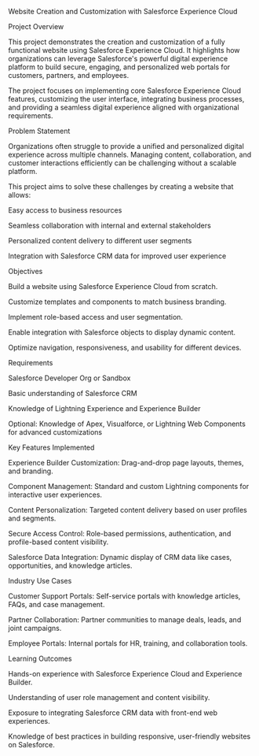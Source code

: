 
Website Creation and Customization with Salesforce Experience Cloud

Project Overview

This project demonstrates the creation and customization of a fully functional website using Salesforce Experience Cloud. It highlights how organizations can leverage Salesforce's powerful digital experience platform to build secure, engaging, and personalized web portals for customers, partners, and employees.

The project focuses on implementing core Salesforce Experience Cloud features, customizing the user interface, integrating business processes, and providing a seamless digital experience aligned with organizational requirements.

Problem Statement

Organizations often struggle to provide a unified and personalized digital experience across multiple channels. Managing content, collaboration, and customer interactions efficiently can be challenging without a scalable platform.

This project aims to solve these challenges by creating a website that allows:

Easy access to business resources

Seamless collaboration with internal and external stakeholders

Personalized content delivery to different user segments

Integration with Salesforce CRM data for improved user experience

Objectives

Build a website using Salesforce Experience Cloud from scratch.

Customize templates and components to match business branding.

Implement role-based access and user segmentation.

Enable integration with Salesforce objects to display dynamic content.

Optimize navigation, responsiveness, and usability for different devices.

Requirements

Salesforce Developer Org or Sandbox

Basic understanding of Salesforce CRM

Knowledge of Lightning Experience and Experience Builder

Optional: Knowledge of Apex, Visualforce, or Lightning Web Components for advanced customizations

Key Features Implemented

Experience Builder Customization: Drag-and-drop page layouts, themes, and branding.

Component Management: Standard and custom Lightning components for interactive user experiences.

Content Personalization: Targeted content delivery based on user profiles and segments.

Secure Access Control: Role-based permissions, authentication, and profile-based content visibility.

Salesforce Data Integration: Dynamic display of CRM data like cases, opportunities, and knowledge articles.

Industry Use Cases

Customer Support Portals: Self-service portals with knowledge articles, FAQs, and case management.

Partner Collaboration: Partner communities to manage deals, leads, and joint campaigns.

Employee Portals: Internal portals for HR, training, and collaboration tools.

Learning Outcomes

Hands-on experience with Salesforce Experience Cloud and Experience Builder.

Understanding of user role management and content visibility.

Exposure to integrating Salesforce CRM data with front-end web experiences.

Knowledge of best practices in building responsive, user-friendly websites on Salesforce.
